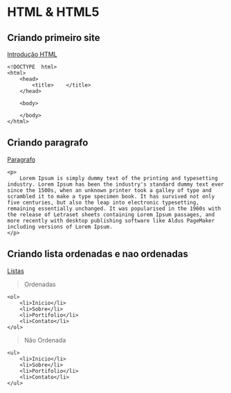 # HTML & HTML5

## Criando primeiro site

[Introdução HTML](https://www.w3schools.com/html/)

```
<!DOCTYPE  html>
<html>
    <head>
        <title>    </title>
    </head>
    
    <body>

    </body>
</html>
```

## Criando paragrafo

[Paragrafo](https://www.w3schools.com/tags/tag_p.asp)

```
<p>
    Lorem Ipsum is simply dummy text of the printing and typesetting industry. Lorem Ipsum has been the industry's standard dummy text ever since the 1500s, when an unknown printer took a galley of type and scrambled it to make a type specimen book. It has survived not only five centuries, but also the leap into electronic typesetting, remaining essentially unchanged. It was popularised in the 1960s with the release of Letraset sheets containing Lorem Ipsum passages, and more recently with desktop publishing software like Aldus PageMaker including versions of Lorem Ipsum.
</p>
```

## Criando lista ordenadas e nao ordenadas

[Listas](https://www.w3schools.com/html/html_lists.asp)


> Ordenadas

```
<ol>
    <li>Inicio</li>
    <li>Sobre</li>
    <li>Portifolio</li>
    <li>Contato</li>
</ol>
```

> Não Ordenada

```
<ul>
    <li>Inicio</li>
    <li>Sobre</li>
    <li>Portifolio</li>
    <li>Contato</li>
</ul>

```